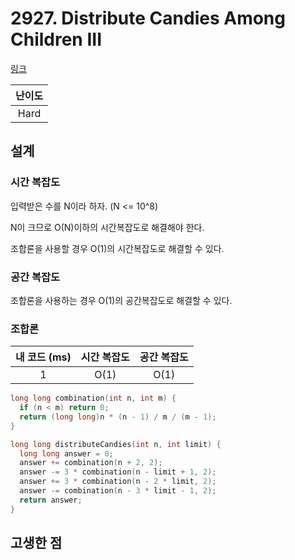 # 2927. Distribute Candies Among Children III

[링크](https://leetcode.com/problems/distribute-candies-among-children-iii/)

| 난이도 |
| :----: |
|  Hard  |

## 설계

### 시간 복잡도

입력받은 수를 N이라 하자. (N <= 10^8)

N이 크므로 O(N)이하의 시간복잡도로 해결해야 한다.

조합론을 사용할 경우 O(1)의 시간복잡도로 해결할 수 있다.

### 공간 복잡도

조합론을 사용하는 경우 O(1)의 공간복잡도로 해결할 수 있다.

### 조합론

| 내 코드 (ms) | 시간 복잡도 | 공간 복잡도 |
| :----------: | :---------: | :---------: |
|      1       |    O(1)     |    O(1)     |

```cpp
long long combination(int n, int m) {
  if (n < m) return 0;
  return (long long)n * (n - 1) / m / (m - 1);
}

long long distributeCandies(int n, int limit) {
  long long answer = 0;
  answer += combination(n + 2, 2);
  answer -= 3 * combination(n - limit + 1, 2);
  answer += 3 * combination(n - 2 * limit, 2);
  answer -= combination(n - 3 * limit - 1, 2);
  return answer;
}
```

## 고생한 점
